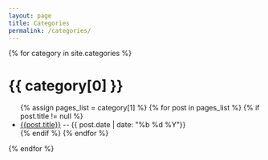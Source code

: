 ```yaml
---
layout: page
title: Categories
permalink: /categories/
---
```


{% for category in site.categories %} 
  <h1 id='{{ category[0] }}-ref'>{{ category[0] }}</h1>
  <ul>
  {% assign pages_list = category[1] %}  
 	{% for post in pages_list %}
    {% if post.title != null %}
      	<li class="related-posts"><a href="{{ BASE_PATH }}{{post.url}}">{{post.title}}</a>  -- <time datetime="{{ post.date | datetime | date_to_xmlschema }}" pubdate>{{ post.date | date: "<span class='month'>%b</span> <span class='day'>%d</span> <span class='year'>%Y</span>"}}</time></li>
    {% endif %}
  {% endfor %}
  </ul>
{% endfor %}

